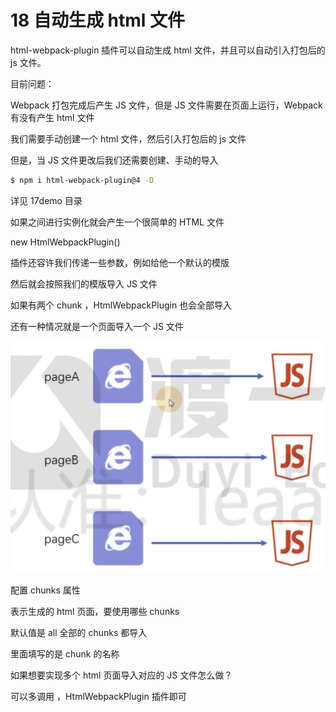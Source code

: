 # 18 自动生成 html 文件

html-webpack-plugin 插件可以自动生成 html 文件，并且可以自动引入打包后的 js 文件。

目前问题：

Webpack 打包完成后产生 JS 文件，但是 JS 文件需要在页面上运行，Webpack 有没有产生 html 文件

我们需要手动创建一个 html 文件，然后引入打包后的 js 文件

但是，当 JS 文件更改后我们还需要创建、手动的导入

```bash
$ npm i html-webpack-plugin@4 -D
```

详见 17demo 目录

如果之间进行实例化就会产生一个很简单的 HTML 文件

 new HtmlWebpackPlugin()

插件还容许我们传递一些参数，例如给他一个默认的模版

然后就会按照我们的模版导入 JS 文件

如果有两个 chunk ，HtmlWebpackPlugin 也会全部导入

还有一种情况就是一个页面导入一个 JS 文件

![](../README_files/Xnip2023-09-14_10-19-40.jpg)

配置 chunks 属性

表示生成的 html 页面，要使用哪些 chunks

默认值是 all 全部的 chunks 都导入

里面填写的是 chunk 的名称

如果想要实现多个 html 页面导入对应的 JS 文件怎么做？

可以多调用 ，HtmlWebpackPlugin 插件即可